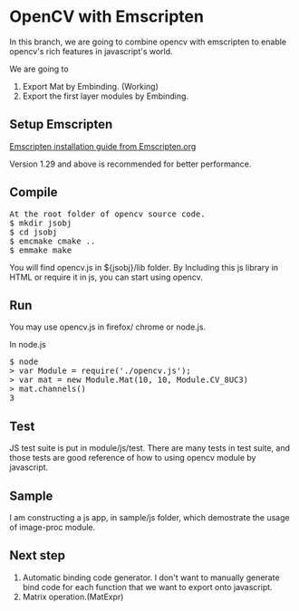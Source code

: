 # OpenCV with Emscripten
In this branch, we are going to combine opencv with emscripten to enable opencv's rich features in javascript's world.

We are going to

1. Export Mat by Embinding. (Working)
2. Export the first layer modules by Embinding.

## Setup Emscripten
[Emscripten installation guide from Emscripten.org](http://kripken.github.io/emscripten-site/docs/getting_started/downloads.html)

Version 1.29 and above is recommended for better performance.

## Compile

<pre>
At the root folder of opencv source code.
$ mkdir jsobj
$ cd jsobj
$ emcmake cmake ..
$ emmake make
</pre>

You will find opencv.js in ${jsobj}/lib folder. By Including this js library in HTML or require it in js, you can start using opencv.

## Run
You may use opencv.js in firefox/ chrome or node.js.

In node.js
<pre>
$ node
> var Module = require('./opencv.js');
> var mat = new Module.Mat(10, 10, Module.CV_8UC3)
> mat.channels()
3
</pre>

## Test
JS test suite is put in module/js/test. There are many tests in test suite, and those tests are good reference of how to using opencv module by javascript.

## Sample
I am constructing a js app, in sample/js folder, which demostrate the usage of image-proc module. 

## Next step
1. Automatic binding code generator. I don't want to manually generate bind code for each function that we want to export onto javascript. 
2. Matrix operation.(MatExpr)
